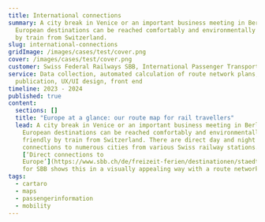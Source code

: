 ```yaml
---
title: International connections
summary: A city break in Venice or an important business meeting in Berlin? Many
  European destinations can be reached comfortably and environmentally friendly
  by train from Switzerland.
slug: international-connections
gridImage: /images/cases/test/cover.png
cover: /images/cases/test/cover.png
customer: Swiss Federal Railways SBB, International Passenger Transport
service: Data collection, automated calculation of route network plans, map
  publication, UX/UI design, front end
timeline: 2023 - 2024
published: true
content:
  sections: []
  title: "Europe at a glance: our route map for rail travellers"
  lead: A city break in Venice or an important business meeting in Berlin? Many
    European destinations can be reached comfortably and environmentally
    friendly by train from Switzerland. There are direct day and night
    connections to numerous cities from various Swiss railway stations. Our map
    [‘Direct connections to
    Europe’](https://www.sbb.ch/de/freizeit-ferien/destinationen/staedte-laender-europa.html)
    for SBB shows this in a visually appealing way with a route network map.
tags:
  - cartaro
  - maps
  - passengerinformation
  - mobility
---
```

